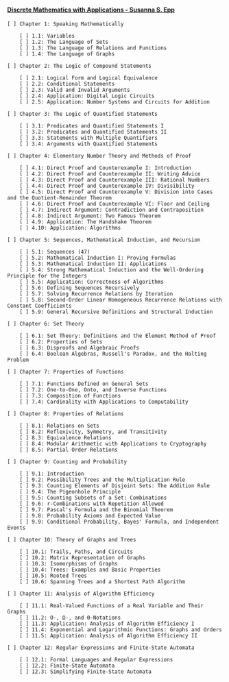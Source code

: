 #### [Discrete Mathematics with Applications - Susanna S. Epp ](https://www.amazon.com/Discrete-Mathematics-Applications-Susanna-Epp-dp-1337694193/dp/1337694193/ref=dp_ob_image_bk)

    [ ] Chapter 1: Speaking Mathematically
    
        [ ] 1.1: Variables
        [ ] 1.2: The Language of Sets
        [ ] 1.3: The Language of Relations and Functions
        [ ] 1.4: The Language of Graphs

    [ ] Chapter 2: The Logic of Compound Statements
    
        [ ] 2.1: Logical Form and Logical Equivalence
        [ ] 2.2: Conditional Statements
        [ ] 2.3: Valid and Invalid Arguments
        [ ] 2.4: Application: Digital Logic Circuits
        [ ] 2.5: Application: Number Systems and Circuits for Addition

    [ ] Chapter 3: The Logic of Quantified Statements
    
        [ ] 3.1: Predicates and Quantified Statements I
        [ ] 3.2: Predicates and Quantified Statements II
        [ ] 3.3: Statements with Multiple Quantifiers
        [ ] 3.4: Arguments with Quantified Statements

    [ ] Chapter 4: Elementary Number Theory and Methods of Proof
    
        [ ] 4.1: Direct Proof and Counterexample I: Introduction
        [ ] 4.2: Direct Proof and Counterexample II: Writing Advice
        [ ] 4.3: Direct Proof and Counterexample III: Rational Numbers
        [ ] 4.4: Direct Proof and Counterexample IV: Divisibility
        [ ] 4.5: Direct Proof and Counterexample V: Division into Cases and the Quotient-Remainder Theorem
        [ ] 4.6: Direct Proof and Counterexample VI: Floor and Ceiling
        [ ] 4.7: Indirect Argument: Contradiction and Contraposition
        [ ] 4.8: Indirect Argument: Two Famous Theorem
        [ ] 4.9: Application: The Handshake Theorem
        [ ] 4.10: Application: Algorithms

    [ ] Chapter 5: Sequences, Mathematical Induction, and Recursion
    
        [ ] 5.1: Sequences (47)
        [ ] 5.2: Mathematical Induction I: Proving Formulas
        [ ] 5.3: Mathematical Induction II: Applications
        [ ] 5.4: Strong Mathematical Induction and the Well-Ordering Principle for the Integers
        [ ] 5.5: Application: Correctness of Algorithms
        [ ] 5.6: Defining Sequences Recursively
        [ ] 5.7: Solving Recurrence Relations by Iteration
        [ ] 5.8: Second-Order Linear Homogeneous Recurrence Relations with Constant Coefficients
        [ ] 5.9: General Recursive Definitions and Structural Induction

    [ ] Chapter 6: Set Theory
    
        [ ] 6.1: Set Theory: Definitions and the Element Method of Proof
        [ ] 6.2: Properties of Sets
        [ ] 6.3: Disproofs and Algebraic Proofs
        [ ] 6.4: Boolean Algebras, Russell's Paradox, and the Halting Problem

    [ ] Chapter 7: Properties of Functions
    
        [ ] 7.1: Functions Defined on General Sets
        [ ] 7.2: One-to-One, Onto, and Inverse Functions
        [ ] 7.3: Composition of Functions
        [ ] 7.4: Cardinality with Applications to Computability

    [ ] Chapter 8: Properties of Relations
    
        [ ] 8.1: Relations on Sets
        [ ] 8.2: Reflexivity, Symmetry, and Transitivity
        [ ] 8.3: Equivalence Relations
        [ ] 8.4: Modular Arithmetic with Applications to Cryptography
        [ ] 8.5: Partial Order Relations

    [ ] Chapter 9: Counting and Probability
    
        [ ] 9.1: Introduction
        [ ] 9.2: Possibility Trees and the Multiplication Rule
        [ ] 9.3: Counting Elements of Disjoint Sets: The Addition Rule
        [ ] 9.4: The Pigeonhole Principle
        [ ] 9.5: Counting Subsets of a Set: Combinations
        [ ] 9.6: r-Combinations with Repetition Allowed
        [ ] 9.7: Pascal's Formula and the Binomial Theorem
        [ ] 9.8: Probability Axioms and Expected Value
        [ ] 9.9: Conditional Probability, Bayes' Formula, and Independent Events

    [ ] Chapter 10: Theory of Graphs and Trees
    
        [ ] 10.1: Trails, Paths, and Circuits
        [ ] 10.2: Matrix Representation of Graphs
        [ ] 10.3: Isomorphisms of Graphs
        [ ] 10.4: Trees: Examples and Basic Properties
        [ ] 10.5: Rooted Trees
        [ ] 10.6: Spanning Trees and a Shortest Path Algorithm

    [ ] Chapter 11: Analysis of Algorithm Efficiency
    
        [ ] 11.1: Real-Valued Functions of a Real Variable and Their Graphs
        [ ] 11.2: O-, Ω-, and Θ-Notations
        [ ] 11.3: Application: Analysis of Algorithm Efficiency I
        [ ] 11.4: Exponential and Logarithmic Functions: Graphs and Orders
        [ ] 11.5: Application: Analysis of Algorithm Efficiency II

    [ ] Chapter 12: Regular Expressions and Finite-State Automata
    
        [ ] 12.1: Formal Languages and Regular Expressions
        [ ] 12.2: Finite-State Automata
        [ ] 12.3: Simplifying Finite-State Automata

